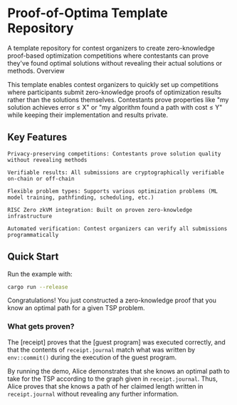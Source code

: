 # Proof-of-Optima Template Repository

A template repository for contest organizers to create zero-knowledge proof-based optimization competitions where contestants can prove they've found optimal solutions without revealing their actual solutions or methods.
Overview

This template enables contest organizers to quickly set up competitions where participants submit zero-knowledge proofs of optimization results rather than the solutions themselves. Contestants prove properties like "my solution achieves error ≤ X" or "my algorithm found a path with cost ≤ Y" while keeping their implementation and results private.

## Key Features

    Privacy-preserving competitions: Contestants prove solution quality without revealing methods

    Verifiable results: All submissions are cryptographically verifiable on-chain or off-chain

    Flexible problem types: Supports various optimization problems (ML model training, pathfinding, scheduling, etc.)

    RISC Zero zkVM integration: Built on proven zero-knowledge infrastructure

    Automated verification: Contest organizers can verify all submissions programmatically

## Quick Start

Run the example with:

```bash
cargo run --release
```

Congratulations! You just constructed a zero-knowledge proof that you know an optimal path for a given TSP problem.

### What gets proven?

The [receipt] proves that the [guest program] was executed correctly, and that
the contents of `receipt.journal` match what was written by `env::commit()`
during the execution of the guest program.

By running the demo, Alice demonstrates that she knows an optimal path to take for the TSP according to the graph given in `receipt.journal`. Thus, Alice proves that she knows a path of her claimed length written in `receipt.journal` without revealing any further information.